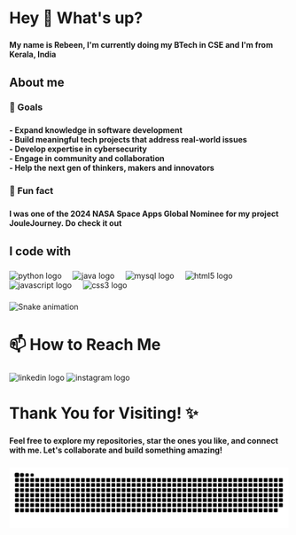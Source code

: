 <h1 align="left">Hey 👋 What's up?</h1>

###

<h4 align="left">My name is Rebeen, I'm currently doing my BTech in CSE and  I'm from Kerala, India</h4>

###

<h2 align="left">About me</h2>

###

<h3 align="left">🎯 Goals</h3>

###

<h4 align="left">-  Expand knowledge in software development <br>- Build meaningful tech projects that address real-world issues<br>- Develop expertise in cybersecurity <br>- Engage in community and collaboration <br>- Help the next gen of thinkers, makers and innovators</h4>

###

<h3 align="left">🎲 Fun fact</h3>

###

<h4 align="left">I was one of the 2024 NASA Space Apps Global Nominee for my project JouleJourney. Do check it out</h4>

###

<h2 align="left">I code with</h2>

###

<div align="left">
  <img src="https://cdn.jsdelivr.net/gh/devicons/devicon/icons/python/python-original.svg" height="40" alt="python logo"  />
  <img width="12" />
  <img src="https://cdn.jsdelivr.net/gh/devicons/devicon/icons/java/java-original.svg" height="40" alt="java logo"  />
  <img width="12" />
  <img src="https://cdn.jsdelivr.net/gh/devicons/devicon/icons/mysql/mysql-original.svg" height="40" alt="mysql logo"  />
  <img width="12" />
  <img src="https://cdn.jsdelivr.net/gh/devicons/devicon/icons/html5/html5-original.svg" height="40" alt="html5 logo"  />
  <img width="12" />
  <img src="https://cdn.jsdelivr.net/gh/devicons/devicon/icons/javascript/javascript-original.svg" height="40" alt="javascript logo"  />
  <img width="12" />
  <img src="https://cdn.jsdelivr.net/gh/devicons/devicon/icons/css3/css3-original.svg" height="40" alt="css3 logo"  />
</div>

###

<img src="https://raw.githubusercontent.com/rbn-tms-grg/rbn-tms-grg/output/snake.svg" alt="Snake animation" />

###

<h1 align="left">📫 How to Reach Me</h1>

###

<div align="left">
  <img src="https://raw.githubusercontent.com/maurodesouza/profile-readme-generator/master/src/assets/icons/social/linkedin/default.svg" width="52" height="40" alt="linkedin logo"  />
  <img src="https://raw.githubusercontent.com/maurodesouza/profile-readme-generator/master/src/assets/icons/social/instagram/default.svg" width="52" height="40" alt="instagram logo"  />
 
</div>

###

<h1 align="left">Thank You for Visiting! ✨</h1>

###

<h4 align="left">Feel free to explore my repositories, star the ones you like, and connect with me. Let's collaborate and build something amazing!</h4>

###





![snake gif](https://github.com/rbn-tms-grg/rbn-tms-grg/blob/output/github-snake-dark.svg)
